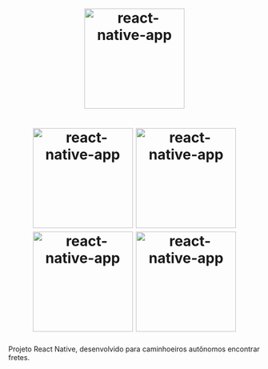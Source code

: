 <h1 align="center">
<img alt="react-native-app" title="#delicinha" src="https://user-images.githubusercontent.com/30902898/116182128-218b3600-a6f2-11eb-9285-4965a8fd76f8.gif" width="200px" />
</h1>
<h1 align="center">
<img alt="react-native-app" title="#delicinha" src="https://user-images.githubusercontent.com/30902898/116182125-218b3600-a6f2-11eb-8895-14ca3f03a898.jpeg" width="200px" />
  <img alt="react-native-app" title="#delicinha" src="https://user-images.githubusercontent.com/30902898/116182127-218b3600-a6f2-11eb-8530-92fb1eab4440.jpeg" width="200px" />
  <img alt="react-native-app" title="#delicinha" src="https://user-images.githubusercontent.com/30902898/116182120-205a0900-a6f2-11eb-8bfc-2b28a39ace5c.jpeg" width="200px" />
  <img alt="react-native-app" title="#delicinha" src="https://user-images.githubusercontent.com/30902898/116182123-20f29f80-a6f2-11eb-9770-e2a69c283a1c.jpeg" width="200px" />
</h1>


Projeto React Native, desenvolvido para caminhoeiros autônomos encontrar fretes.
